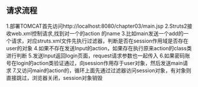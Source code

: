 ## 请求流程
1.部署TOMCAT首先访问http://localhost:8080/chapter03/main.jsp
2.Struts2接收web.xml控制请求,找到对一个的action 的name
3.比如main发送一个add的一个请求，对应struts.xml文件先执行过滤器，判断是否在session作用域是否存在user的对象
4.如果不存在发送Input的action，如果存在执行原来action的class类进行判断
5.发送Input返回login页面，request请求参数也一起传入
6.如果密码账号在login的action类验证通过，向session作用存于user对象，然后发送main请求
7.又访问main的action的，循环上面先通过过滤器访问session对象，有对象则直接跳过，浏览器关闭，session对象销毁